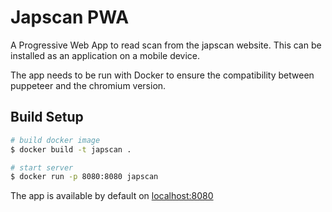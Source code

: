 # Japscan PWA

A Progressive Web App to read scan from the japscan website. This can be installed as an application on a mobile device.

The app needs to be run with Docker to ensure the compatibility between puppeteer and the chromium version.

## Build Setup

```bash
# build docker image
$ docker build -t japscan .

# start server
$ docker run -p 8080:8080 japscan
```

The app is available by default on [localhost:8080](http://localhost:8080/)
